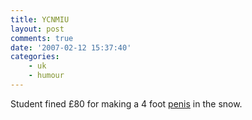 ```yaml
---
title: YCNMIU
layout: post
comments: true
date: '2007-02-12 15:37:40'
categories:
    - uk
    - humour
---
```

Student fined &pound;80 for making a 4 foot
[penis](http://www.thesun.co.uk/article/0,,2-2007060775,00.html) in the
snow.
